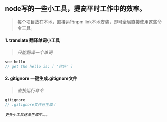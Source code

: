 ## node写的一些小工具，提高平时工作中的效率。
>每个项目放在本地，直接运行npm link本地安装，即可全局直接使用这些命令工具。

#### 1. translate 翻译单词小工具

>*只能翻译一个单词*
```javascript
see hello
// get the hello is: [ '你好' ]
```

#### 2. gitignore 一键生成.gitignore文件

>*直接运行命令*
```javascript
gitignore
// .gitignore文件已生成！
```
*`更多小工具逐渐生成中。。。`*